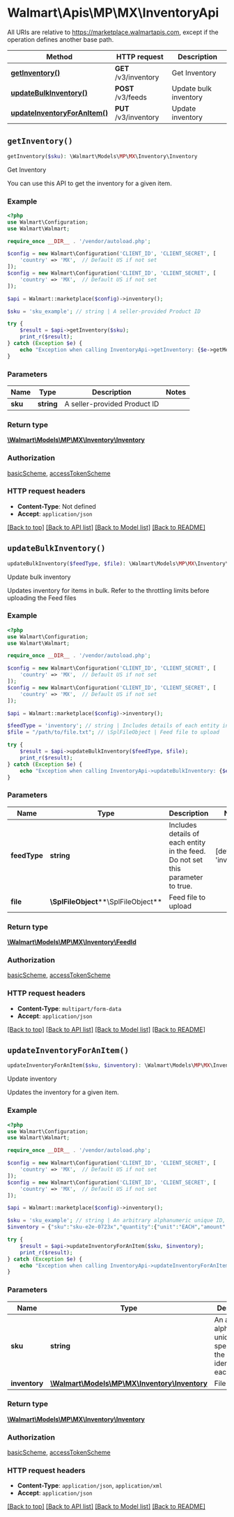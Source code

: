 # Walmart\Apis\MP\MX\InventoryApi  
All URIs are relative to https://marketplace.walmartapis.com, except if the operation defines another base path.

| Method | HTTP request | Description |
| ------------- | ------------- | ------------- |
| [**getInventory()**](#getInventory) | **GET** /v3/inventory | Get Inventory |
| [**updateBulkInventory()**](#updateBulkInventory) | **POST** /v3/feeds | Update bulk inventory |
| [**updateInventoryForAnItem()**](#updateInventoryForAnItem) | **PUT** /v3/inventory | Update inventory |


## `getInventory()`

```php
getInventory($sku): \Walmart\Models\MP\MX\Inventory\Inventory
```
Get Inventory

You can use this API to get the inventory for a given item.

### Example

```php
<?php
use Walmart\Configuration;
use Walmart\Walmart;

require_once __DIR__ . '/vendor/autoload.php';

$config = new Walmart\Configuration('CLIENT_ID', 'CLIENT_SECRET', [
    'country' => 'MX',  // Default US if not set
]);
$config = new Walmart\Configuration('CLIENT_ID', 'CLIENT_SECRET', [
    'country' => 'MX',  // Default US if not set
]);

$api = Walmart::marketplace($config)->inventory();

$sku = 'sku_example'; // string | A seller-provided Product ID

try {
    $result = $api->getInventory($sku);
    print_r($result);
} catch (Exception $e) {
    echo "Exception when calling InventoryApi->getInventory: {$e->getMessage()}\n";
}
```

### Parameters
| Name | Type | Description  | Notes |
| ------------- | ------------- | ------------- | ------------- |
| **sku** | **string**| A seller-provided Product ID | |


### Return type

[**\Walmart\Models\MP\MX\Inventory\Inventory**](../../../Models/MP/MX/inventory/Inventory.md)

### Authorization

[basicScheme](../../../README.md#basicScheme), [accessTokenScheme](../../../README.md#accessTokenScheme)

### HTTP request headers

- **Content-Type**: Not defined
- **Accept**: `application/json`

[[Back to top]](#) [[Back to API list]](../../../../README.md#supported-apis)
[[Back to Model list]](../../../Models/MP/MX)
[[Back to README]](../../../../README.md)

## `updateBulkInventory()`

```php
updateBulkInventory($feedType, $file): \Walmart\Models\MP\MX\Inventory\FeedId
```
Update bulk inventory

Updates inventory for items in bulk. Refer to the throttling limits before uploading the Feed files

### Example

```php
<?php
use Walmart\Configuration;
use Walmart\Walmart;

require_once __DIR__ . '/vendor/autoload.php';

$config = new Walmart\Configuration('CLIENT_ID', 'CLIENT_SECRET', [
    'country' => 'MX',  // Default US if not set
]);
$config = new Walmart\Configuration('CLIENT_ID', 'CLIENT_SECRET', [
    'country' => 'MX',  // Default US if not set
]);

$api = Walmart::marketplace($config)->inventory();

$feedType = 'inventory'; // string | Includes details of each entity in the feed. Do not set this parameter to true.
$file = "/path/to/file.txt"; // \SplFileObject | Feed file to upload

try {
    $result = $api->updateBulkInventory($feedType, $file);
    print_r($result);
} catch (Exception $e) {
    echo "Exception when calling InventoryApi->updateBulkInventory: {$e->getMessage()}\n";
}
```

### Parameters
| Name | Type | Description  | Notes |
| ------------- | ------------- | ------------- | ------------- |
| **feedType** | **string**| Includes details of each entity in the feed. Do not set this parameter to true. | [default to 'inventory'] |
| **file** | **\SplFileObject****\SplFileObject**| Feed file to upload | |


### Return type

[**\Walmart\Models\MP\MX\Inventory\FeedId**](../../../Models/MP/MX/inventory/FeedId.md)

### Authorization

[basicScheme](../../../README.md#basicScheme), [accessTokenScheme](../../../README.md#accessTokenScheme)

### HTTP request headers

- **Content-Type**: `multipart/form-data`
- **Accept**: `application/json`

[[Back to top]](#) [[Back to API list]](../../../../README.md#supported-apis)
[[Back to Model list]](../../../Models/MP/MX)
[[Back to README]](../../../../README.md)

## `updateInventoryForAnItem()`

```php
updateInventoryForAnItem($sku, $inventory): \Walmart\Models\MP\MX\Inventory\Inventory
```
Update inventory

Updates the inventory for a given item.

### Example

```php
<?php
use Walmart\Configuration;
use Walmart\Walmart;

require_once __DIR__ . '/vendor/autoload.php';

$config = new Walmart\Configuration('CLIENT_ID', 'CLIENT_SECRET', [
    'country' => 'MX',  // Default US if not set
]);
$config = new Walmart\Configuration('CLIENT_ID', 'CLIENT_SECRET', [
    'country' => 'MX',  // Default US if not set
]);

$api = Walmart::marketplace($config)->inventory();

$sku = 'sku_example'; // string | An arbitrary alphanumeric unique ID, specified by the seller, identifying each item.
$inventory = {"sku":"sku-e2e-0723x","quantity":{"unit":"EACH","amount":8596}}; // \Walmart\Models\MP\MX\Inventory\Inventory | File fields

try {
    $result = $api->updateInventoryForAnItem($sku, $inventory);
    print_r($result);
} catch (Exception $e) {
    echo "Exception when calling InventoryApi->updateInventoryForAnItem: {$e->getMessage()}\n";
}
```

### Parameters
| Name | Type | Description  | Notes |
| ------------- | ------------- | ------------- | ------------- |
| **sku** | **string**| An arbitrary alphanumeric unique ID, specified by the seller, identifying each item. | |
| **inventory** | [**\Walmart\Models\MP\MX\Inventory\Inventory**](../../../Models/MP/MX/inventory/Inventory.md)| File fields | |


### Return type

[**\Walmart\Models\MP\MX\Inventory\Inventory**](../../../Models/MP/MX/inventory/Inventory.md)

### Authorization

[basicScheme](../../../README.md#basicScheme), [accessTokenScheme](../../../README.md#accessTokenScheme)

### HTTP request headers

- **Content-Type**: `application/json`, `application/xml`
- **Accept**: `application/json`

[[Back to top]](#) [[Back to API list]](../../../../README.md#supported-apis)
[[Back to Model list]](../../../Models/MP/MX)
[[Back to README]](../../../../README.md)
